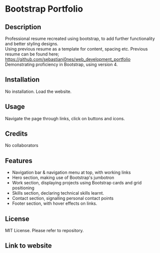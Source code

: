 # Bootstrap Portfolio 

## Description
Professional resume recreated using bootstrap, to add further functionality and better styling designs.
<br/>
Using previous resume as a template for content, spacing etc. Previous resume can be found here;
<br/>
https://github.com/sebastianj0nes/web_development_portfolio
<br/>
Demonstrating proficiency in Bootstrap, using version 4.

## Installation
No installation. Load the website.



## Usage
Navigate the page through links, click on buttons and icons.


## Credits
No collaborators


## Features
- Navigation bar & navigation menu at top, with working links
- Hero section, making use of Bootstrap's jumbotron
- Work section, displaying projects using Bootstrap cards and grid positioning
- Skills section, declaring technical skills learnt.
- Contact section, signalling personal contact points
- Footer section, with hover effects on links.


## License
MIT License. Please refer to repository.


## Link to website
